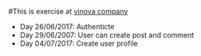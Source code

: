 #This is exercise at [vinova company](https://vinova.sg)
- Day 26/06/2017: Authenticte
- Day 29/06/2007: User can create post and comment
- Day 04/07/2017: Create user profile